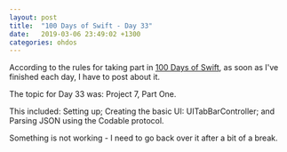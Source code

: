 ```yaml
---
layout: post
title:  "100 Days of Swift - Day 33"
date:   2019-03-06 23:49:02 +1300
categories: ohdos
---
```

According to the rules for taking part in [100 Days of Swift](https://www.hackingwithswift.com/100), as soon as I've finished each day, I have to post about it.

The topic for Day 33 was: Project 7, Part One.

This included: Setting up; Creating the basic UI: UITabBarController; and Parsing JSON using the Codable protocol.

Something is not working - I need to go back over it after a bit of a break.
